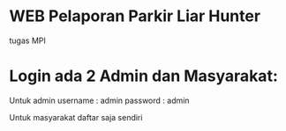 # WEB Pelaporan Parkir Liar Hunter
tugas MPI

# Login ada 2 Admin dan Masyarakat:
Untuk admin username : admin password : admin

Untuk masyarakat daftar saja sendiri
